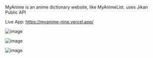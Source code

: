 MyAnime is an anime dictionary website, like MyAnimeList.
uses Jikan Public API

Live App: https://myanime-nine.vercel.app/


![image](https://github.com/raihanlail/myanime/assets/138222116/98b4a2a2-d759-4447-ad0f-abd098911069)

![image](https://github.com/raihanlail/myanime/assets/138222116/e00c3739-862d-43a4-8cbf-b8548b086cd3)

![image](https://github.com/raihanlail/myanime/assets/138222116/69746d89-718f-4d62-aa6c-8ab373c84cd7)



 
